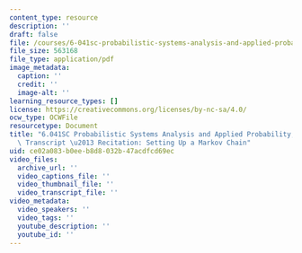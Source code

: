 ```yaml
---
content_type: resource
description: ''
draft: false
file: /courses/6-041sc-probabilistic-systems-analysis-and-applied-probability-fall-2013/ce02a083b0eeb8d8032b47acdfcd69ec_MIT6_041SCF13_Setting_Up_a_Markov_Chain_300k.pdf
file_size: 563168
file_type: application/pdf
image_metadata:
  caption: ''
  credit: ''
  image-alt: ''
learning_resource_types: []
license: https://creativecommons.org/licenses/by-nc-sa/4.0/
ocw_type: OCWFile
resourcetype: Document
title: "6.041SC Probabilistic Systems Analysis and Applied Probability, Fall 2013\
  \ Transcript \u2013 Recitation: Setting Up a Markov Chain"
uid: ce02a083-b0ee-b8d8-032b-47acdfcd69ec
video_files:
  archive_url: ''
  video_captions_file: ''
  video_thumbnail_file: ''
  video_transcript_file: ''
video_metadata:
  video_speakers: ''
  video_tags: ''
  youtube_description: ''
  youtube_id: ''
---
```

